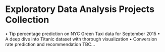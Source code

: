# Exploratory Data Analysis Projects Collection
• Tip percentage prediction on NYC Green Taxi data for September 2015
• A deep dive into Titanic dataset with thorough visualization
• Conversion rate prediction and recommendation
TBC...
